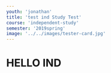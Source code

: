 ```yaml
---
youth: 'jonathan'
title: 'test ind Study Test'
course: 'independent-study'
semester: '2019spring'
image: '../../images/tester-card.jpg'
---
```


# HELLO IND